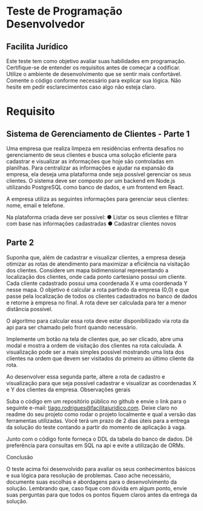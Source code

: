 # Teste de Programação Desenvolvedor
## Facilita Jurídico

Este teste tem como objetivo avaliar suas habilidades em programação. Certifique-se de
entender os requisitos antes de começar a codificar. Utilize o ambiente de desenvolvimento que
se sentir mais confortável. Comente o código conforme necessário para explicar sua lógica.
Não hesite em pedir esclarecimentos caso algo não esteja claro.

# Requisito
## Sistema de Gerenciamento de Clientes - Parte 1

Uma empresa que realiza limpeza em residências enfrenta desafios no gerenciamento
de seus clientes e busca uma solução eficiente para cadastrar e visualizar as informações que
hoje são controladas em planilhas. Para centralizar as informações e ajudar na expansão da
empresa, ela deseja uma plataforma onde seja possível gerenciar os seus clientes. O sistema
deve ser composto por um backend em Node.js utilizando PostgreSQL como banco de dados,
e um frontend em React.

A empresa utiliza as seguintes informações para gerenciar seus clientes: nome, email e
telefone.

Na plataforma criada deve ser possível:
● Listar os seus clientes e filtrar com base nas informações cadastradas
● Cadastrar clientes novos

## Parte 2

Suponha que, além de cadastrar e visualizar clientes, a empresa deseja otimizar as
rotas de atendimento para maximizar a eficiência na visitação dos clientes. Considere um mapa
bidimensional representando a localização dos clientes, onde cada ponto cartesiano possui um
cliente. Cada cliente cadastrado possui uma coordenada X e uma coordenada Y nesse mapa.
O objetivo é calcular a rota partindo da empresa (0,0) e que passe pela localização de
todos os clientes cadastrados no banco de dados e retorne à empresa no final. A rota deve ser
calculada para ter a menor distância possível.

O algoritmo para calcular essa rota deve estar disponibilizado via rota da api para ser
chamado pelo front quando necessário.

Implemente um botão na tela de clientes que, ao ser clicado, abre uma modal e mostra
a ordem de visitação dos clientes na rota calculada. A visualização pode ser a mais simples
possível mostrando uma lista dos clientes na ordem que devem ser visitados do primeiro ao
último cliente da rota.

Ao desenvolver essa segunda parte, altere a rota de cadastro e visualização para que
seja possível cadastrar e visualizar as coordenadas X e Y dos clientes da empresa.
Observações gerais

Suba o código em um repositório público no github e envie o link para o seguinte e-mail:
tiago.rodrigues@facilitajuridico.com. Deixe claro no readme do seu projeto como rodar o projeto
localmente e qual a versão das ferramentas utilizadas.
Você terá um prazo de 2 dias úteis para a entrega da solução do teste contando a
partir do momento de aplicação à vaga.

Junto com o código fonte forneça o DDL da tabela do banco de dados. Dê preferência
para consultas em SQL na api e evite a utilização de ORMs.

Conclusão

O teste acima foi desenvolvido para avaliar os seus conhecimentos básicos e sua lógica
para resolução de problemas. Caso ache necessário, documente suas escolhas e abordagens
para o desenvolvimento da solução.
Lembrando que, caso fique com dúvida em algum ponto, envie suas perguntas para que
todos os pontos fiquem claros antes da entrega da solução.